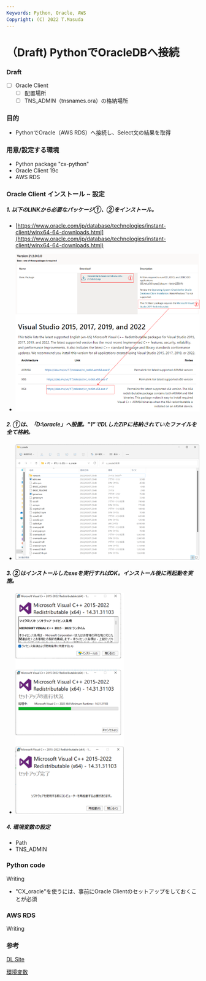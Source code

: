 ```yaml
---
Keywords: Python, Oracle, AWS
Copyright: (C) 2022 T.Masuda
---
```


# （Draft) PythonでOracleDBへ接続

### Draft

* [ ] Oracle Client
  * [ ] 配置場所
  * [ ] TNS_ADMIN（tnsnames.ora）の格納場所

### 目的

* PythonでOracle（AWS RDS）へ接続し、Select文の結果を取得

### 用意/設定する環境

* Python package "cx-python" 
* Oracle Client 19c 
* AWS RDS

### Oracle Client インストール ~ 設定

##### 1. 以下のLINKから必要なパッケージ①、②をインストール。
  *  [https://www.oracle.com/jp/database/technologies/instant-client/winx64-64-downloads.html](https://www.oracle.com/jp/database/technologies/instant-client/winx64-64-downloads.html)

  * ![oracle_1](./oracle_1.drawio.png)

##### 2. ①は、「D:\oracle」へ設置。"1"でDLしたZIPに格納されていたファイルを全て格納。

  * ![oracle_2](./oracle_2.drawio.png)

##### 3. ②はインストールしたexeを実行すればOK。インストール後に再起動を実施。

  * ![oracle_3](./oracle_3.drawio.png)

##### 4. 環境変数の設定
  * Path
  * TNS_ADMIN


### Python code

Writing

* "CX_oracle"を使うには、事前にOracle Clientのセットアップをしておくことが必須

### AWS RDS

Writing


### 参考

[DL Site](https://www.oracle.com/database/technologies/instant-client/winx64-64-downloads.html)

[環境変数](https://onl.la/7bfQmsx)
